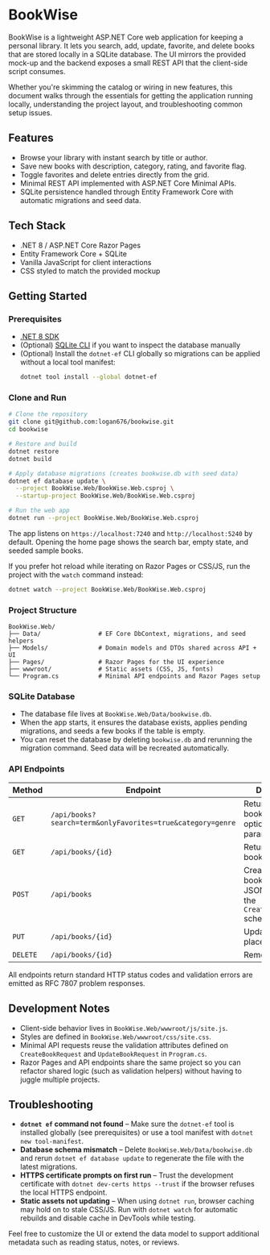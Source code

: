 # BookWise

BookWise is a lightweight ASP.NET Core web application for keeping a personal library. It lets you search, add, update, favorite, and delete books that are stored locally in a SQLite database. The UI mirrors the provided mock-up and the backend exposes a small REST API that the client-side script consumes.

Whether you're skimming the catalog or wiring in new features, this document walks through the essentials for getting the application running locally, understanding the project layout, and troubleshooting common setup issues.

## Features
- Browse your library with instant search by title or author.
- Save new books with description, category, rating, and favorite flag.
- Toggle favorites and delete entries directly from the grid.
- Minimal REST API implemented with ASP.NET Core Minimal APIs.
- SQLite persistence handled through Entity Framework Core with automatic migrations and seed data.

## Tech Stack
- .NET 8 / ASP.NET Core Razor Pages
- Entity Framework Core + SQLite
- Vanilla JavaScript for client interactions
- CSS styled to match the provided mockup

## Getting Started

### Prerequisites
- [.NET 8 SDK](https://dotnet.microsoft.com/download/dotnet/8.0)
- (Optional) [SQLite CLI](https://sqlite.org/download.html) if you want to inspect the database manually
- (Optional) Install the `dotnet-ef` CLI globally so migrations can be applied without a local tool manifest:
  ```bash
  dotnet tool install --global dotnet-ef
  ```

### Clone and Run
```bash
# Clone the repository
git clone git@github.com:logan676/bookwise.git
cd bookwise

# Restore and build
dotnet restore
dotnet build

# Apply database migrations (creates bookwise.db with seed data)
dotnet ef database update \
  --project BookWise.Web/BookWise.Web.csproj \
  --startup-project BookWise.Web/BookWise.Web.csproj

# Run the web app
dotnet run --project BookWise.Web/BookWise.Web.csproj
```

The app listens on `https://localhost:7240` and `http://localhost:5240` by default. Opening the home page shows the search bar, empty state, and seeded sample books.

If you prefer hot reload while iterating on Razor Pages or CSS/JS, run the project with the `watch` command instead:

```bash
dotnet watch --project BookWise.Web/BookWise.Web.csproj
```

### Project Structure

```
BookWise.Web/
├── Data/                # EF Core DbContext, migrations, and seed helpers
├── Models/              # Domain models and DTOs shared across API + UI
├── Pages/               # Razor Pages for the UI experience
├── wwwroot/             # Static assets (CSS, JS, fonts)
└── Program.cs           # Minimal API endpoints and Razor Pages setup
```

### SQLite Database
- The database file lives at `BookWise.Web/Data/bookwise.db`.
- When the app starts, it ensures the database exists, applies pending migrations, and seeds a few books if the table is empty.
- You can reset the database by deleting `bookwise.db` and rerunning the migration command. Seed data will be recreated automatically.

### API Endpoints
| Method | Endpoint | Description |
| ------ | -------- | ----------- |
| `GET`  | `/api/books?search=term&onlyFavorites=true&category=genre` | Returns up to 25 books filtered by optional query parameters. |
| `GET`  | `/api/books/{id}` | Returns a single book by ID. |
| `POST` | `/api/books` | Creates a new book; expects JSON matching the `CreateBookRequest` schema. |
| `PUT`  | `/api/books/{id}` | Updates a book in place. |
| `DELETE` | `/api/books/{id}` | Removes a book. |

All endpoints return standard HTTP status codes and validation errors are emitted as RFC 7807 problem responses.

## Development Notes
- Client-side behavior lives in `BookWise.Web/wwwroot/js/site.js`.
- Styles are defined in `BookWise.Web/wwwroot/css/site.css`.
- Minimal API requests reuse the validation attributes defined on `CreateBookRequest` and `UpdateBookRequest` in `Program.cs`.
- Razor Pages and API endpoints share the same project so you can refactor shared logic (such as validation helpers) without having to juggle multiple projects.

## Troubleshooting

- **`dotnet ef` command not found** – Make sure the `dotnet-ef` tool is installed globally (see prerequisites) or use a tool manifest with `dotnet new tool-manifest`.
- **Database schema mismatch** – Delete `BookWise.Web/Data/bookwise.db` and rerun `dotnet ef database update` to regenerate the file with the latest migrations.
- **HTTPS certificate prompts on first run** – Trust the development certificate with `dotnet dev-certs https --trust` if the browser refuses the local HTTPS endpoint.
- **Static assets not updating** – When using `dotnet run`, browser caching may hold on to stale CSS/JS. Run with `dotnet watch` for automatic rebuilds and disable cache in DevTools while testing.

Feel free to customize the UI or extend the data model to support additional metadata such as reading status, notes, or reviews.
